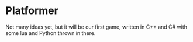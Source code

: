 # Platformer
Not many ideas yet, but it will be our first game, written in C++ and C# with some lua and Python thrown in there.
